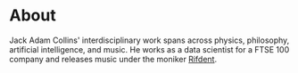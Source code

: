# About

Jack Adam Collins' interdisciplinary work spans across physics, philosophy, artificial intelligence, and music. He works as a data scientist for a FTSE 100 company and releases music under the moniker [Rifdent](https://rifdent.bandcamp.com/).


